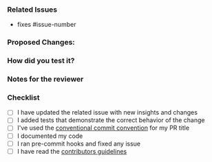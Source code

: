 ### Related Issues
- fixes #issue-number

### Proposed Changes:
 <!--- In case of a bug: Describe what caused the issue and how you solved it -->
 <!--- In case of a feature: Describe what did you add and how it works -->

### How did you test it?
<!-- unit tests, integration tests, manual verification, instructions for manual tests -->

### Notes for the reviewer
<!-- E.g. point out section where the reviewer  -->

### Checklist
- [ ] I have updated the related issue with new insights and changes
- [ ] I added tests that demonstrate the correct behavior of the change
- [ ] I've used the [conventional commit convention](https://www.conventionalcommits.org/en/v1.0.0/) for my PR title
- [ ] I documented my code
- [ ] I ran pre-commit hooks and fixed any issue
- [ ] I have read the [contributors guidelines](https://github.com/deepset-ai/haystack/blob/master/CONTRIBUTING.md)
